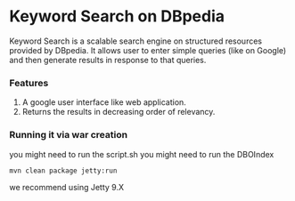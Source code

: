 # Keyword Search on DBpedia

Keyword Search is a scalable search engine on structured resources provided by DBpedia. It allows user to enter simple queries (like on Google) and then generate results in response to that queries.

### Features

1. A google user interface like web application.
2. Returns the results in decreasing order of relevancy.

### Running it via war creation
you might need to run the script.sh
you might need to run the DBOIndex

```
mvn clean package jetty:run
```
we recommend using Jetty 9.X 

    
  
